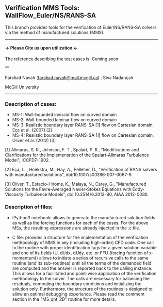 ## Verification MMS Tools: WallFlow_Euler/NS/RANS-SA
This branch provides tools for the verification of Euler/NS/RANS-SA solvers via the method of manufactured solutions (MMS).

---------------------------------------------
#### -> Please Cite us upon utilization <-
The reference describing the test cases is: Coming soon     

""

Farshad Navah (farshad.navah@mail.mcgill.ca) ; Siva Nadarajah 

McGill University

---------------------------------------------
### Description of cases:

- MS-1: Wall-bounded inviscid flow on curved domain 
- MS-2: Wall-bounded laminar flow on curved domain 
- MS-3: Realistic boundary layer RANS-SA [1] flow on Cartesian domain, Eça et al. (2007) [2]
- MS-4: Realistic boundary layer RANS-SA [1] flow on Cartesian domain, Oliver et al. (2012) [3]

[1] Allmaras, S. R., Johnson, F. T., Spalart, P. R., "Modifications and Clarifications for the Implementation of the Spalart-Allmaras Turbulence Model", ICCFD7-1902.

[2] Eça, L. , Hoekstra, M., Hay, A., Pelletier, D., "Verification of RANS solvers with manufactured solutions", doi:10.1007/s00366-007-0067-9.

[3] Oliver, T., Estacio-Hiroms, K., Malaya, N., Carey, G., "Manufactured Solutions for the Favre-Averaged Navier-Stokes Equations with Eddy-Viscosity Turbulence Models", doi:10.2514/6.2012-80, AIAA 2012-0080.

### Description of files:

- IPython3 notebook: allows to generate the manufactured solution fields as well as the forcing functions for each of the cases. For the above MSs, the resulting expressions are already injected in the .c file.

- C file: provides a structure for the implementation of the verification methodology of MMS in any (including high-order) CFD code. One call to the routine with proper identification tags for a given solution variable and one of its fields (U, dUdx, dUdy, etc. or FFU (forcing function of x-momentum)) allows to initiate a series of recursive calls to the same routine (and its sub-routines) until all the terms of the demanded field are computed and the answer is reported back to the calling instance. This allows for a facilitated and point-wise application of the verification methodology to the solver. The calls are necessary for balancing the residuals, computing the boundary conditions and initializing the solution only. Furthermore, the structure of the routines is designed to allow an optimal debugging experience. Please read the comment section in the "MS_qnt_2D" routine for more details.
